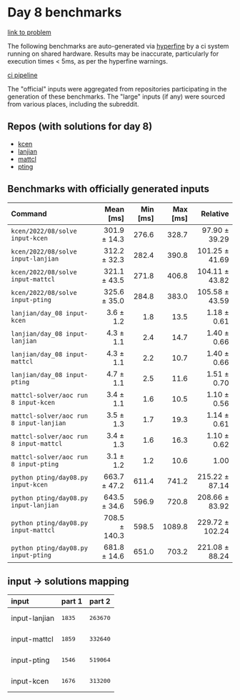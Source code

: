 # Day 8 benchmarks

[link to problem](http://adventofcode.com/2022/day/8)

The following benchmarks are auto-generated via [hyperfine](https://github.com/sharkdp/hyperfine) by a ci system running on shared hardware. Results may be inaccurate, particularly for execution times < 5ms, as per the hyperfine warnings.

[ci pipeline](http://ci.papercode.net:8080/teams/aoc2022/pipelines/aoc-compare-2022)

The "official" inputs were aggregated from repositories participating in the generation of these benchmarks. The "large" inputs (if any) were sourced from various places, including the subreddit.

## Repos (with solutions for day 8)


- [kcen](https://github.com/kcen/AdventOfCode)
- [lanjian](https://github.com/LanJian/aoc-2022)
- [mattcl](https://github.com/mattcl/aoc2022)
- [pting](https://github.com/pting/aoc2022)

## Benchmarks with officially generated inputs
| Command | Mean [ms] | Min [ms] | Max [ms] | Relative |
|:---|---:|---:|---:|---:|
| `kcen/2022/08/solve input-kcen` | 301.9 ± 14.3 | 276.6 | 328.7 | 97.90 ± 39.29 |
| `kcen/2022/08/solve input-lanjian` | 312.2 ± 32.3 | 282.4 | 390.8 | 101.25 ± 41.69 |
| `kcen/2022/08/solve input-mattcl` | 321.1 ± 43.5 | 271.8 | 406.8 | 104.11 ± 43.82 |
| `kcen/2022/08/solve input-pting` | 325.6 ± 35.0 | 284.8 | 383.0 | 105.58 ± 43.59 |
| `lanjian/day_08 input-kcen` | 3.6 ± 1.2 | 1.8 | 13.5 | 1.18 ± 0.61 |
| `lanjian/day_08 input-lanjian` | 4.3 ± 1.1 | 2.4 | 14.7 | 1.40 ± 0.66 |
| `lanjian/day_08 input-mattcl` | 4.3 ± 1.1 | 2.2 | 10.7 | 1.40 ± 0.66 |
| `lanjian/day_08 input-pting` | 4.7 ± 1.1 | 2.5 | 11.6 | 1.51 ± 0.70 |
| `mattcl-solver/aoc run 8 input-kcen` | 3.4 ± 1.1 | 1.6 | 10.5 | 1.10 ± 0.56 |
| `mattcl-solver/aoc run 8 input-lanjian` | 3.5 ± 1.3 | 1.7 | 19.3 | 1.14 ± 0.61 |
| `mattcl-solver/aoc run 8 input-mattcl` | 3.4 ± 1.3 | 1.6 | 16.3 | 1.10 ± 0.62 |
| `mattcl-solver/aoc run 8 input-pting` | 3.1 ± 1.2 | 1.2 | 10.6 | 1.00 |
| `python pting/day08.py input-kcen` | 663.7 ± 47.2 | 611.4 | 741.2 | 215.22 ± 87.14 |
| `python pting/day08.py input-lanjian` | 643.5 ± 34.6 | 596.9 | 720.8 | 208.66 ± 83.92 |
| `python pting/day08.py input-mattcl` | 708.5 ± 140.3 | 598.5 | 1089.8 | 229.72 ± 102.24 |
| `python pting/day08.py input-pting` | 681.8 ± 14.6 | 651.0 | 703.2 | 221.08 ± 88.24 |

## input -> solutions mapping
|input|part 1|part 2|
|:---|:---|:---|
|input-lanjian|<pre>1835</pre>|<pre>263670</pre>|
|input-mattcl|<pre>1859</pre>|<pre>332640</pre>|
|input-pting|<pre>1546</pre>|<pre>519064</pre>|
|input-kcen|<pre>1676</pre>|<pre>313200</pre>|
